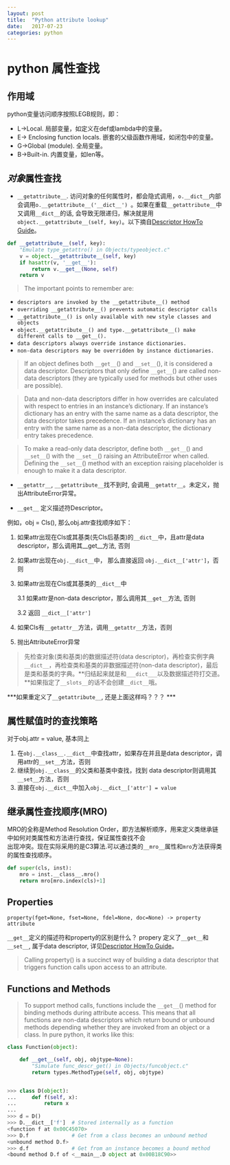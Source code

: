 ```yaml
---
layout: post
title:  "Python attribute lookup"
date:   2017-07-23
categories: python
---
```


# python 属性查找

## 作用域

  python变量访问顺序按照LEGB规则，即：

  * L->Local. 局部变量，如定义在def或lambda中的变量。
  * E-> Enclosing function locals. 嵌套的父级函数作用域，如闭包中的变量。
  * G->Global (module). 全局变量。
  * B->Built-in. 内置变量，如len等。


## *对象*属性查找

* ```__getattribute__```. 访问对象的任何属性时，都会隐式调用，```o.__dict__```内部会调用```o.__getattribute__('__dict__') ```。如果在重载```__getattribute__```中又调用```__dict__```的话, 会导致无限递归，解决就是用```object.__getattribute__(self, key)```。以下摘自[Descriptor HowTo Guide](https://docs.python.org/2/howto/descriptor.html?highlight=__getattribute__)。

```python
def __getattribute__(self, key):
    "Emulate type_getattro() in Objects/typeobject.c"
    v = object.__getattribute__(self, key)
    if hasattr(v, '__get__'):
        return v.__get__(None, self)
    return v
```
>The important points to remember are:

- ```descriptors are invoked by the __getattribute__() method```
- ```overriding __getattribute__() prevents automatic descriptor calls```
- ```__getattribute__() is only available with new style classes and objects```
- ```object.__getattribute__() and type.__getattribute__() make different calls to __get__().```
- ```data descriptors always override instance dictionaries.```
- ```non-data descriptors may be overridden by instance dictionaries.```

> If an object defines both ```__get__```() and ```__set__```(), it is considered a data descriptor. Descriptors that only define ```__get__```() are called non-data descriptors (they are typically used for methods but other uses are possible).

> Data and non-data descriptors differ in how overrides are calculated with respect to entries in an instance’s dictionary. If an instance’s dictionary has an entry with the same name as a data descriptor, the data descriptor takes precedence. If an instance’s dictionary has an entry with the same name as a non-data descriptor, the dictionary entry takes precedence.

> To make a read-only data descriptor, define both ```__get__```() and ```__set__```() with the ```__set__```() raising an AttributeError when called. Defining the ```__set__```() method with an exception raising placeholder is enough to make it a data descriptor.


* `__getattr__`, `__getattribute__`找不到时, 会调用`__getattr__`。未定义，抛出AttributeError异常。

* `__get__` 定义描述符Descriptor。

例如，obj = Cls(), 那么obj.attr查找顺序如下：

1. 如果attr出现在Cls或其基类(先Cls后基类)的```__dict__```中，且attr是data descriptor，那么调用其__get__方法, 否则
2. 如果attr出现在```obj.__dict__```中， 那么直接返回 ```obj.__dict__['attr']```，否则
3. 如果attr出现在Cls或其基类的```__dict__```中

    3.1 如果attr是non-data descriptor，那么调用其```__get__```方法, 否则

  	3.2 返回 ```__dict__['attr']```

 4. 如果Cls有```__getattr__```方法，调用```__getattr__```方法，否则
 5. 抛出AttributeError异常

 > 先检查对象(类和基类)的数据描述符(data descriptor)，再检查实例字典```__dict__```，再检查类和基类的非数据描述符(non-data descriptor)，最后是类和基类的字典。**归结起来就是和`___dict___`以及数据描述符打交道。**如果指定了`__slots__`的话不会创建`__dict__`哦。

 ***如果重定义了`__getattribute__`, 还是上面这样吗？？？ ***


## 属性赋值时的查找策略

对于obj.attr = value, 基本同上

1. 在`obj.__class__.__dict__`中查找attr，如果存在并且是data descriptor，调用attr的`__set__`方法，否则
2. 继续到`obj.__class__`的父类和基类中查找，找到 data descriptor则调用其`__set__`方法，否则
3. 直接在`obj.__dict__`中加入`obj.__dict__['attr'] = value`

## 继承属性查找顺序(MRO)

MRO的全称是Method Resolution Order，即方法解析顺序，用来定义类继承链中如何对类属性和方法进行查找，保证属性查找不会  
出现冲突。现在实际采用的是C3算法.可以通过类的`__mro__`属性和`mro`方法获得类的属性查找顺序。

```python
def super(cls, inst):
    mro = inst.__class__.mro()
    return mro[mro.index(cls)+1]
```

## Properties

`property(fget=None, fset=None, fdel=None, doc=None) -> property attribute`

`__get__`定义的描述符和property的区别是什么？
propery 定义了`__get__`和`__set__`, 属于data descriptor, 详见[Descriptor HowTo Guide](https://docs.python.org/2/howto/descriptor.html?highlight=__getattribute__)。

> Calling property() is a succinct way of building a data descriptor that triggers function calls upon access to an attribute.

## Functions and Methods

> To support method calls, functions include the `__get__`() method for binding methods during attribute access. This means that all functions are non-data descriptors which return bound or unbound methods depending whether they are invoked from an object or a class. In pure python, it works like this:

```python
class Function(object):

    def __get__(self, obj, objtype=None):
        "Simulate func_descr_get() in Objects/funcobject.c"
        return types.MethodType(self, obj, objtype)


>>> class D(object):
...     def f(self, x):
...         return x
...
>>> d = D()
>>> D.__dict__['f']  # Stored internally as a function
<function f at 0x00C45070>
>>> D.f              # Get from a class becomes an unbound method
<unbound method D.f>
>>> d.f              # Get from an instance becomes a bound method
<bound method D.f of <__main__.D object at 0x00B18C90>>
```



